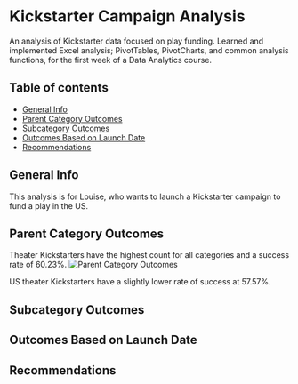 # Kickstarter Campaign Analysis
An analysis of Kickstarter data focused on play funding. Learned and implemented Excel analysis; PivotTables, PivotCharts, and common analysis functions, for the first week of a Data Analytics course.

## Table of contents
* [General Info](#general-info)
* [Parent Category Outcomes](#parent-category-outcomes)
* [Subcategory Outcomes](#subcategory-outcomes)
* [Outcomes Based on Launch Date](#outcomes-based-on-launch-date)
* [Recommendations](#recommendations)

## General Info
This analysis is for Louise, who wants to launch a Kickstarter campaign to fund a play in the US.

## Parent Category Outcomes
Theater Kickstarters have the highest count for all categories and a success rate of 60.23%.
![Parent Category Outcomes](parent-category-outcomes.png)

US theater Kickstarters have a slightly lower rate of success at 57.57%.

## Subcategory Outcomes


## Outcomes Based on Launch Date

## Recommendations
